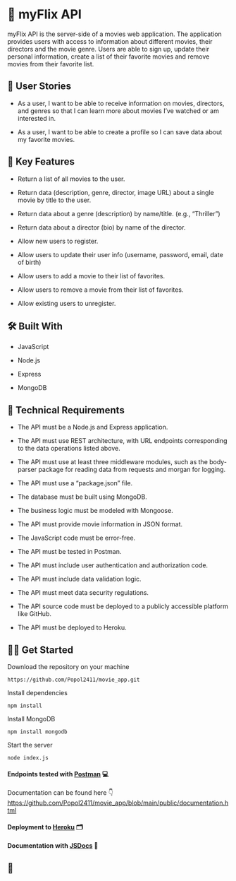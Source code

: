 # :seedling: myFlix API

myFlix API is the server-side of a movies web application. The application provides users with access to information about different movies, their directors and the movie genre. Users are able to sign up, update their personal information, create a list of their favorite movies and remove movies from their favorite list.

## :speech_balloon: User Stories

- As a user, I want to be able to receive information on movies, directors, and genres so that I can learn more about movies I’ve watched or am interested in.  

- As a user, I want to be able to create a profile so I can save data about my favorite movies.

## :key: Key Features 

- Return a list of all movies to the user.

- Return data (description, genre, director, image URL) about a single movie by title to the user.

- Return data about a genre (description) by name/title. (e.g.,  “Thriller”) 

- Return data about a director (bio) by name of the director.

- Allow new users to register.

- Allow users to update their user info (username, password, email, date of birth) 

- Allow users to add a movie to their list of favorites.

- Allow users to remove a movie from their list of favorites.

- Allow existing users to unregister.

## :hammer_and_wrench: Built With 

- JavaScript

- Node.js

- Express

- MongoDB

## :page_with_curl: Technical Requirements

- The API must be a Node.js and Express application.  

- The API must use REST architecture, with URL endpoints corresponding to the data operations listed above. 

- The API must use at least three middleware modules, such as the body-parser package for reading data from requests and morgan for logging.

- The API must use a “package.json” file. 

- The database must be built using MongoDB.  

- The business logic must be modeled with Mongoose.  

- The API must provide movie information in JSON format.  

- The JavaScript code must be error-free.   

- The API must be tested in Postman.  

- The API must include user authentication and authorization code.  

- The API must include data validation logic.  

- The API must meet data security regulations.  

- The API source code must be deployed to a publicly accessible platform like GitHub.  

- The API must be deployed to Heroku.

## :man_technologist: Get Started

Download the repository on your machine 
```
https://github.com/Popol2411/movie_app.git
```
Install dependencies
```
npm install
```
Install MongoDB
```
npm install mongodb
```
Start the server
```
node index.js
```
#### Endpoints tested with [Postman](https://www.postman.com/) :computer:

Documentation can be found here :point_down: https://github.com/Popol2411/movie_app/blob/main/public/documentation.html

#### Deployment to [Heroku](https://www.heroku.com/) :card_index_dividers: 

#### Documentation with [JSDocs](https://jsdoc.app/) :memo:

## :rocket:
